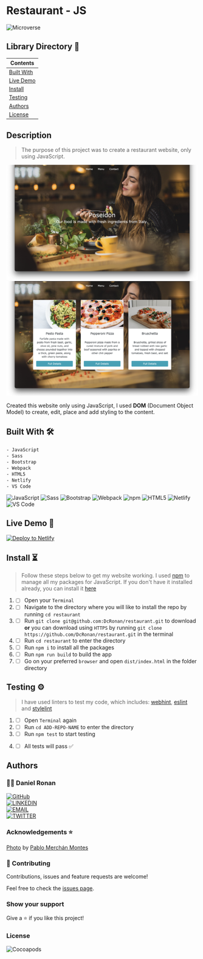 # Restaurant - JS

![Microverse](https://img.shields.io/badge/-Microverse-6F23FF?style=for-the-badge)

## Library Directory 📙

| Contents                  |
| ------------------------- |
| [Built With](#built-with) |
| [Live Demo](#live-demo)   |
| [Install](#install)   |
| [Testing](#testing)   |
| [Authors](#authors)       |
| [License](#license)       |

## Description

> The purpose of this project was to create a restaurant website, only using JavaScript.

![screenshot](./src/js/images/sc-2.png)
![screenshot](./src/js/images/sc-1.png)

Created this website only using JavaScript, I used <b>DOM</b> (Document Object Model) to create, edit, place and add styling to the content. 

## Built With 🛠

```
- JavaScript
- Sass
- Bootstrap
- Webpack
- HTML5
- Netlify
- VS Code
```

![JavaScript](https://img.shields.io/badge/-JavaScript-F7DF1E?style=for-the-badge&logo=JavaScript&logoColor=white&labelColor=000)
![Sass](https://img.shields.io/badge/-Sass-CC6699?style=for-the-badge&logo=Sass&logoColor=white&labelColor=000)
![Bootstrap](https://img.shields.io/badge/-Bootstrap-563D7C?style=for-the-badge&logo=Bootstrap&logoColor=white&labelColor=000)
![Webpack](https://img.shields.io/badge/-Webpack-8DD6F9?style=for-the-badge&logo=Webpack&logoColor=white&labelColor=000)
![npm](https://img.shields.io/badge/-npm-CB3837?style=for-the-badge&logo=npm&logoColor=white&labelColor=000)
![HTML5](https://img.shields.io/badge/-HTML5-E34F26?style=for-the-badge&logo=HTML5&logoColor=white&labelColor=000)
![Netlify](https://img.shields.io/badge/-Netlify-00C7B7?style=for-the-badge&logo=Netlify&logoColor=white&labelColor=000)
![VS Code](https://img.shields.io/badge/-VS_Code-007ACC?style=for-the-badge&logo=Visual-Studio-Code&logoColor=white&labelColor=000)

## Live Demo 🎥

<a href="https://restaurant-poseidon.netlify.app/"><img src="https://www.netlify.com/img/deploy/button.svg" alt="Deploy to Netlify"></a>

## Install ⏳

> Follow these steps below to get my website working. I used [npm](https://www.npmjs.com/) to manage all my packages for JavaScript. If you don't have it installed already, you can install it [here](https://www.npmjs.com/get-npm)

1. - [ ] Open your `Terminal`
2. - [ ] Navigate to the directory where you will like to install the repo by running `cd restaurant`
3. - [ ] Run `git clone git@github.com:DcRonan/restaurant.git` to download <b>or</b> you can download using `HTTPS` by running `git clone https://github.com/DcRonan/restaurant.git` in the terminal
4. - [ ] Run `cd restaurant` to enter the directory
5. - [ ] Run `npm i` to install all the packages
6. - [ ] Run `npm run build` to build the app
7. - [ ] Go on your preferred `browser` and open `dist/index.html` in the folder directory

## Testing ⚙

> I have used linters to test my code, which includes: [webhint](https://webhint.io/), [eslint](https://eslint.org/) and [stylelint](https://stylelint.io/)

1. - [ ] Open `Terminal` again
2. - [ ] Run `cd ADD-REPO-NAME` to enter the directory
3. - [ ] Run `npm test` to start testing
4. - [ ] All tests will pass ✅


## Authors

### 👨‍💻 Daniel Ronan

[![GitHub](https://img.shields.io/badge/-GitHub-000?style=for-the-badge&logo=GitHub&logoColor=white)](https://github.com/DcRonan) <br>
[![LINKEDIN](https://img.shields.io/badge/-LINKEDIN-0077B5?style=for-the-badge&logo=Linkedin&logoColor=white)](https://www.linkedin.com/in/dan-ronan/) <br>
[![EMAIL](https://img.shields.io/badge/-EMAIL-D14836?style=for-the-badge&logo=Mail.Ru&logoColor=white)](mailto:danielconnorronan@gmail.com) <br>
[![TWITTER](https://img.shields.io/badge/-TWITTER-1DA1F2?style=for-the-badge&logo=Twitter&logoColor=white)](https://twitter.com/dc_ronan)

### Acknowledgements ⭐

[Photo](https://unsplash.com/photos/Orz90t6o0e4) by [Pablo Merchán Montes](https://unsplash.com/@pablomerchanm)

### 🤝 Contributing

Contributions, issues and feature requests are welcome!

Feel free to check the [issues page](https://github.com/DcRonan/restaurant/issues).

### Show your support

Give a ⭐️ if you like this project!

### License

![Cocoapods](https://img.shields.io/cocoapods/l/AFNetworking?color=red&style=for-the-badge)
